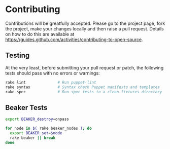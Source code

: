 # Contributing

Contributions will be greatfully accepted. Please go to the project page, fork
the project, make your changes locally and then raise a pull request. Details
on how to do this are available at
https://guides.github.com/activities/contributing-to-open-source.

## Testing

At the very least, before submitting your pull request or patch, the following
tests should pass with no errors or warnings:

```bash
rake lint              # Run puppet-lint
rake syntax            # Syntax check Puppet manifests and templates
rake spec              # Run spec tests in a clean fixtures directory
```

## Beaker Tests

```bash
export BEAKER_destroy=onpass

for node in $( rake beaker_nodes ); do
  export BEAKER_set=$node
  rake beaker || break
done
```

